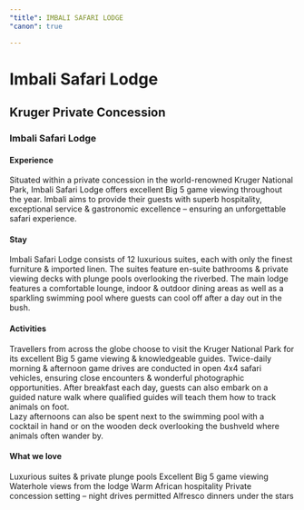 ```yaml
---
"title": IMBALI SAFARI LODGE
"canon": true

---
```


# Imbali Safari Lodge
## Kruger Private Concession
### Imbali Safari Lodge

#### Experience
Situated within a private concession in the world-renowned Kruger National Park, Imbali Safari Lodge offers excellent Big 5 game viewing throughout the year.
Imbali aims to provide their guests with superb hospitality, exceptional service &amp; gastronomic excellence – ensuring an unforgettable safari experience.

#### Stay
Imbali Safari Lodge consists of 12 luxurious suites, each with only the finest furniture &amp; imported linen.  The suites feature en-suite bathrooms &amp; private viewing decks with plunge pools overlooking the riverbed.
The main lodge features a comfortable lounge, indoor &amp; outdoor dining areas as well as a sparkling swimming pool where guests can cool off after a day out in the bush.

#### Activities
Travellers from across the globe choose to visit the Kruger National Park for its excellent Big 5 game viewing &amp; knowledgeable guides.  Twice-daily morning &amp; afternoon game drives are conducted in open 4x4 safari vehicles, ensuring close encounters &amp; wonderful photographic opportunities.
After breakfast each day, guests can also embark on a guided nature walk where qualified guides will teach them how to track animals on foot.  
Lazy afternoons can also be spent next to the swimming pool with a cocktail in hand or on the wooden deck overlooking the bushveld where animals often wander by.


#### What we love
Luxurious suites &amp; private plunge pools
Excellent Big 5 game viewing
Waterhole views from the lodge
Warm African hospitality
Private concession setting – night drives permitted
Alfresco dinners under the stars